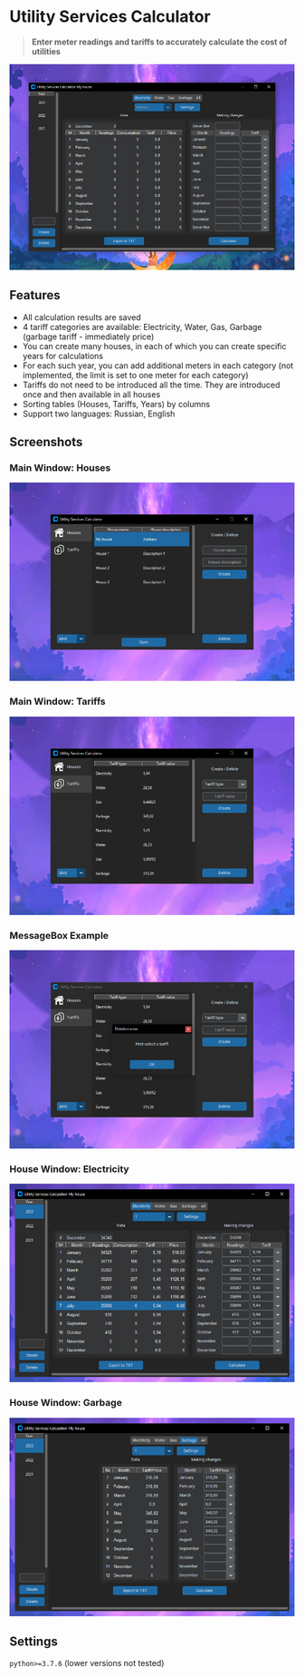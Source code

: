 # Utility Services Calculator
> **Enter meter readings and tariffs to accurately calculate the cost of utilities**

![](documentation_images/main.jpg)

## Features
- All calculation results are saved
- 4 tariff categories are available: Electricity, Water, Gas, Garbage (garbage tariff - immediately price)
- You can create many houses, in each of which you can create specific years for calculations
- For each such year, you can add additional meters in each category (not implemented, the limit is set to one meter for each category)
- Tariffs do not need to be introduced all the time. They are introduced once and then available in all houses
- Sorting tables (Houses, Tariffs, Years) by columns
- Support two languages: Russian, English

## Screenshots

### Main Window: Houses
![](documentation_images/main_window_houses.jpg)

### Main Window: Tariffs
![](documentation_images/main_window_tariffs.jpg)

### MessageBox Example
![](documentation_images/message_box_example.jpg)

### House Window: Electricity
![](documentation_images/house_window_elec.jpg)

### House Window: Garbage
![](documentation_images/house_window_garb.jpg)

## Settings
`python>=3.7.6` (lower versions not tested)